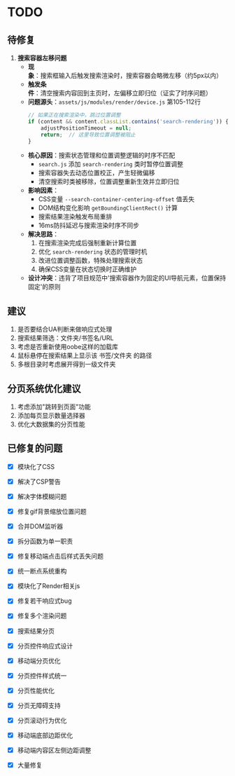 # TODO

## 待修复
1. **搜索容器左移问题**
   - **现象**：搜索框输入后触发搜索渲染时，搜索容器会略微左移（约5px以内）
   - **触发条件**：清空搜索内容回到主页时，左偏移立即归位（证实了时序问题）
   - **问题源头**：`assets/js/modules/render/device.js` 第105-112行
     ```javascript
     // 如果正在搜索渲染中，跳过位置调整
     if (content && content.classList.contains('search-rendering')) {
         adjustPositionTimeout = null;
         return;  // 这里导致位置调整被阻止
     }
     ```
   - **核心原因**：搜索状态管理和位置调整逻辑的时序不匹配
     * `search.js` 添加 `search-rendering` 类时暂停位置调整
     * 搜索容器失去动态位置校正，产生轻微偏移
     * 清空搜索时类被移除，位置调整重新生效并立即归位
   - **影响因素**：
     * CSS变量 `--search-container-centering-offset` 值丢失
     * DOM结构变化影响 `getBoundingClientRect()` 计算
     * 搜索结果渲染触发布局重排
     * 16ms防抖延迟与搜索渲染时序不同步
   - **解决思路**：
     1. 在搜索渲染完成后强制重新计算位置
     2. 优化 `search-rendering` 状态的管理时机
     3. 改进位置调整函数，特殊处理搜索状态
     4. 确保CSS变量在状态切换时正确维护
   - **设计冲突**：违背了项目规范中'搜索容器作为固定的UI导航元素，位置保持固定'的原则

## 建议
1. 是否要结合UA判断来做响应式处理
2. 搜索结果筛选：文件夹/书签名/URL
3. 考虑是否重新使用oobe这样的加载库
4. 鼠标悬停在搜索结果上显示该 书签/文件夹 的路径
5. 多根目录时考虑展开得到一级文件夹

## 分页系统优化建议
1. 考虑添加"跳转到页面"功能
2. 添加每页显示数量选择器
3. 优化大数据集的分页性能


## 已修复的问题

- [x] 模块化了CSS

- [x] 解决了CSP警告

- [x] 解决字体模糊问题

- [x] 修复gif背景缩放位置问题

- [x] 合并DOM监听器

- [x] 拆分函数为单一职责

- [x] 修复移动端点击后样式丢失问题

- [x] 统一断点系统重构

- [x] 模块化了Render相关js

- [x] 修复若干响应式bug

- [x] 修复多个渲染问题

- [x] 搜索结果分页

- [x] 分页控件响应式设计

- [x] 移动端分页优化

- [x] 分页控件样式统一

- [x] 分页性能优化

- [x] 分页无障碍支持

- [x] 分页滚动行为优化

- [x] 移动端底部边距优化

- [x] 移动端内容区左侧边距调整

- [x] 大量修复
